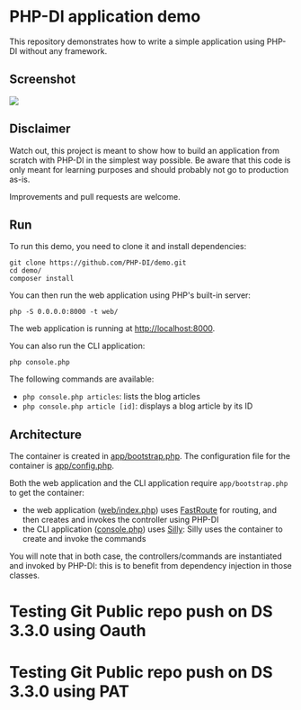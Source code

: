 # PHP-DI application demo

This repository demonstrates how to write a simple application using PHP-DI without any framework.

## Screenshot

![](screenshot.png)

## Disclaimer

Watch out, this project is meant to show how to build an application from scratch with PHP-DI in the simplest way possible. Be aware that this code is only meant for learning purposes and should probably not go to production as-is.

Improvements and pull requests are welcome.

## Run

To run this demo, you need to clone it and install dependencies:

```
git clone https://github.com/PHP-DI/demo.git
cd demo/
composer install
```

You can then run the web application using PHP's built-in server:

```
php -S 0.0.0.0:8000 -t web/
```

The web application is running at [http://localhost:8000](http://localhost:8000/).

You can also run the CLI application:

```
php console.php
```

The following commands are available:

- `php console.php articles`: lists the blog articles
- `php console.php article [id]`: displays a blog article by its ID

## Architecture

The container is created in [app/bootstrap.php](app/bootstrap.php). The configuration file for the container is [app/config.php](app/config.php).

Both the web application and the CLI application require `app/bootstrap.php` to get the container:

- the web application ([web/index.php](web/index.php)) uses [FastRoute](https://github.com/nikic/FastRoute) for routing, and then creates and invokes the controller using PHP-DI
- the CLI application ([console.php](console.php)) uses [Silly](http://mnapoli.fr/silly/): Silly uses the container to create and invoke the commands

You will note that in both case, the controllers/commands are instantiated and invoked by PHP-DI: this is to benefit from dependency injection in those classes.

# Testing Git Public repo push on DS 3.3.0 using Oauth
# Testing Git Public repo push on DS 3.3.0 using PAT